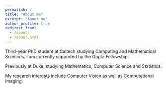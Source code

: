 ```yaml
---
permalink: /
title: "About me"
excerpt: "About me"
author_profile: true
redirect_from: 
  - /about/
  - /about.html
---
```


Third-year PhD student at Caltech studying Computing and Mathematical Sciences. I am currently supported by the Gupta Fellowship. 

Previously at Duke, studying Mathematics, Computer Science and Statistics. 

My research interests include Computer Vision as well as Computational Imaging. 

<!-- Publications
====== -->
